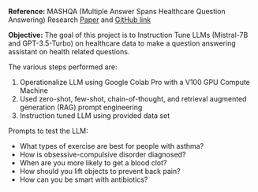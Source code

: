 <!---
# MLOps Project


**Data:**
--->
**Reference:**  MASHQA (Multiple Answer Spans Healthcare Question Answering) Research
[Paper](https://people.cs.vt.edu/mingzhu/papers/conf/emnlp2020.pdf) and [GitHub link](https://github.com/mingzhu0527/MASHQA)

**Objective:** 
The goal of this project is to Instruction Tune LLMs (Mistral-7B and GPT-3.5-Turbo) on healthcare data to make a question answering assistant on health related questions.
<!--- operationalize a Generative AI model (for example using [LangChain](https://github.com/hwchase17/langchain) on the chosen MLOps platform and answer below: 
1. Justify choice of platform
2. How team collaborated as a team using CI/CD
3. How team designed experiment pipelines – used any framework? Why?
4. Justify choice of GenAI model
5. How team performed data versioning – if it was not necessary explain why?
6. How team performed model versioning
7. How team executed prompt engineering
8. How team executed instruction tuning
9. Analyze the model results
10. Propose how to monitor model for continuous training
--->

The various steps performed are:
1. Operationalize LLM using Google Colab Pro with a V100 GPU Compute Machine
2. Used zero-shot, few-shot, chain-of-thought, and retrieval augmented generation (RAG) prompt engineering
3. Instruction tuned LLM using provided data set

Prompts to test the LLM:
- What types of exercise are best for people with asthma?
- How is obsessive-compulsive disorder diagnosed?
- When are you more likely to get a blood clot?
- How should you lift objects to prevent back pain?
- How can you be smart with antibiotics?

